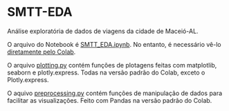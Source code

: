 # SMTT-EDA
Análise exploratória de dados de viagens da cidade de Maceió-AL. 

O arquivo do Notebook é [SMTT_EDA.ipynb](https://github.com/victoraccete/SMTT-EDA/blob/main/SMTT_EDA.ipynb). No entanto, é necessário vê-lo [diretamente pelo Colab](https://colab.research.google.com/github/victoraccete/SMTT-EDA/blob/main/SMTT_EDA.ipynb). 

O arquivo [plotting.py](https://github.com/victoraccete/SMTT-EDA/blob/main/plotting.py) contém funções de plotagens feitas com matplotlib, seaborn e plotly.express. Todas na versão padrão do Colab, exceto o Plotly.express.

O aquivo [preprocessing.py](https://github.com/victoraccete/SMTT-EDA/blob/main/preprocessing.py) contém funções de manipulação de dados para facilitar as visualizações. Feito com Pandas na versão padrão do Colab. 
